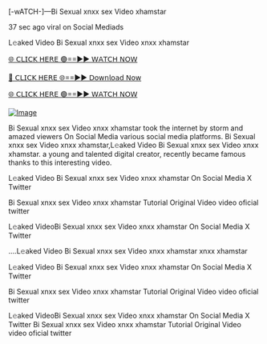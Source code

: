 [-wATCH-]—Bi Sexual xnxx sex Video xhamstar



37 sec ago viral on Social Mediads

L𝚎aked Video Bi Sexual xnxx sex Video xnxx xhamstar

[🌐 𝖢𝖫𝖨𝖢𝖪 𝖧𝖤𝖱𝖤 🟢==►► 𝖶𝖠𝖳𝖢𝖧 𝖭𝖮𝖶](https://3-tanei-pinik.blogspot.com/2025/02/viral-video.html)

[🔴 𝖢𝖫𝖨𝖢𝖪 𝖧𝖤𝖱𝖤 🌐==►► 𝖣𝗈𝗐𝗇𝗅𝗈𝖺𝖽 𝖭𝗈𝗐](https://3-tanei-pinik.blogspot.com/2025/02/viral-video.html)

[🌐 𝖢𝖫𝖨𝖢𝖪 𝖧𝖤𝖱𝖤 🟢==►► 𝖶𝖠𝖳𝖢𝖧 𝖭𝖮𝖶](https://3-tanei-pinik.blogspot.com/2025/02/viral-video.html)

[![Image](https://github.com/user-attachments/assets/ff3b7bd4-415c-4ca3-a6c8-b1f096193c29)](https://3-tanei-pinik.blogspot.com/2025/02/viral-video.html)

Bi Sexual xnxx sex Video xnxx xhamstar took the internet by storm and amazed viewers On Social Media various social media platforms. Bi Sexual xnxx sex Video xnxx xhamstar,L𝚎aked Video Bi Sexual xnxx sex Video xnxx xhamstar. a young and talented digital creator, recently became famous thanks to this interesting video.

L𝚎aked Video Bi Sexual xnxx sex Video xnxx xhamstar On Social Media X Twitter

Bi Sexual xnxx sex Video xnxx xhamstar Tutorial Original Video video oficial twitter

L𝚎aked VideoBi Sexual xnxx sex Video xnxx xhamstar On Social Media X Twitter

....L𝚎aked Video Bi Sexual xnxx sex Video xnxx xhamstar xnxx xhamstar

L𝚎aked Video Bi Sexual xnxx sex Video xnxx xhamstar On Social Media X Twitter

Bi Sexual xnxx sex Video xnxx xhamstar Tutorial Original Video video oficial twitter

L𝚎aked VideoBi Sexual xnxx sex Video xnxx xhamstar On Social Media X Twitter
Bi Sexual xnxx sex Video xnxx xhamstar Tutorial Original Video video oficial twitter
